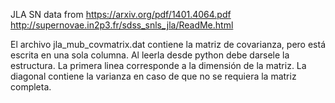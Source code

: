 JLA SN data from https://arxiv.org/pdf/1401.4064.pdf
http://supernovae.in2p3.fr/sdss_snls_jla/ReadMe.html 

El archivo jla_mub_covmatrix.dat  contiene la matriz de covarianza, pero está escrita en una sola columna.
 Al leerla desde python debe darsele la estructura. 
La primera linea corresponde a la dimensión de la matriz. 
La diagonal contiene la varianza en caso de que no se requiera la matriz completa. 

